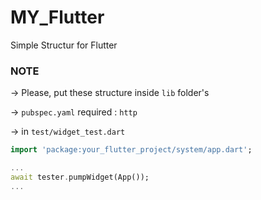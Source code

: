 # MY_Flutter
Simple Structur for Flutter

### NOTE
-> Please, put these structure inside `lib` folder's

-> `pubspec.yaml` required : `http`

-> in `test/widget_test.dart`
```dart
import 'package:your_flutter_project/system/app.dart';

...
await tester.pumpWidget(App());
...
```